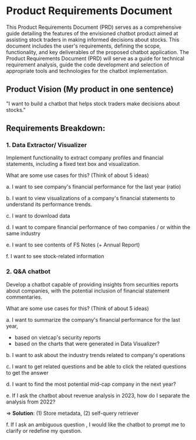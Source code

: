 # Product Requirements Document
This Product Requirements Document (PRD) serves as a comprehensive guide detailing the features of the envisioned chatbot product aimed at assisting stock traders in making informed decisions about stocks. 
This document includes the user's requirements, defining the scope, functionality, and key deliverables of the proposed chatbot application.
The Product Requirements Document (PRD) will serve as a guide for technical requirement analysis, guide the code development and selection of appropriate tools and technologies for the chatbot implementation.

## Product Vision (My product in one sentence)
"I want to build a chatbot that helps stock traders make decisions about stocks."


## Requirements Breakdown:
### 1. Data Extractor/ Visualizer
Implement functionality to extract company profiles and financial statements, including a fixed text box and visualization.

What are some use cases for this? (Think of about 5 ideas)

a. I want to see company's financial performance for the last year (ratio)

b. I want to view visualizations of a company's financial statements to understand its performance trends.

c. I want to download data

d. I want to compare financial performance of two companies / or within the same industry 

e. I want to see contents of FS Notes (+ Annual Report)

f. I want to see stock-related information 


### 2. Q&A chatbot
Develop a chatbot capable of providing insights from securities reports about companies, with the potential inclusion of financial statement commentaries.

What are some use cases for this? (Think of about 5 ideas)

a. I want to summarize the company's financial performance for the last year,
+ based on vietcap's security reports
+ based on the charts that were generated in Data Visualizer?
  

b. I want to ask about the industry trends related to company's operations


c. I want to get related questions and be able to click the related questions to get the answer


d. I want to find the most potential mid-cap company in the next year? 


e. If I ask the chatbot about revenue analysis in 2023, how do I separate the analysis from 2022? 

=> **Solution**: (1) Store metadata, (2) self-query retriever


f. If I ask an ambiguous question , I would like the chatbot to prompt me to clarify or redefine my question.


